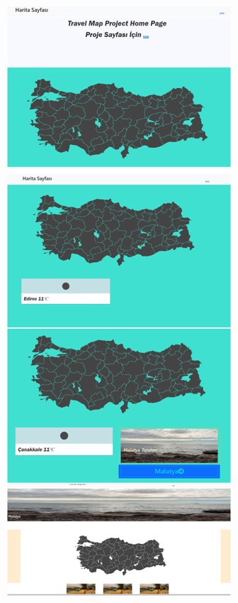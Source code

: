 ![](src/static/image/projectImages/HomePage.png)
![](src/static/image/projectImages/MapPage.png)
![](src/static/image/projectImages/MapPage-2.png)
![](src/static/image/projectImages/CityDetailPage.png)